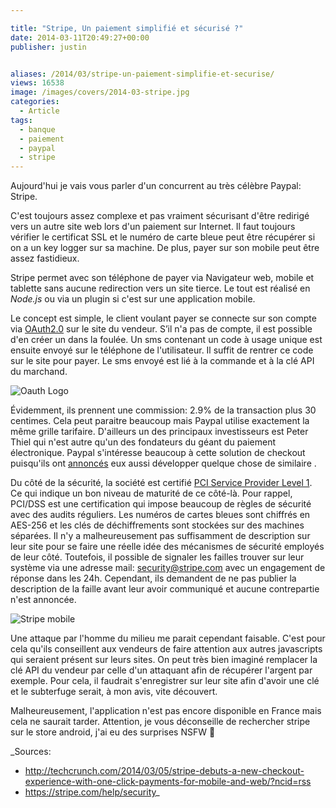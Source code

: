 ```yaml
---

title: "Stripe, Un paiement simplifié et sécurisé ?"
date: 2014-03-11T20:49:27+00:00
publisher: justin


aliases: /2014/03/stripe-un-paiement-simplifie-et-securise/
views: 16538
image: /images/covers/2014-03-stripe.jpg
categories:
  - Article
tags:
  - banque
  - paiement
  - paypal
  - stripe
---
```

Aujourd'hui je vais vous parler d'un concurrent au très célèbre Paypal: Stripe.

C'est toujours assez complexe et pas vraiment sécurisant d'être redirigé vers un autre site web lors d'un paiement sur Internet. Il faut toujours vérifier le certificat SSL et le numéro de carte bleue peut être récupérer si on a un key logger sur sa machine. De plus, payer sur son mobile peut être assez fastidieux.

Stripe permet avec son téléphone de payer via Navigateur web, mobile et tablette sans aucune redirection vers un site tierce. Le tout est réalisé en _Node.js_ ou via un plugin si c'est sur une application mobile.

Le concept est simple, le client voulant payer se connecte sur son compte via [OAuth2.0](http://oauth.net/2/) sur le site du vendeur. S’il n'a pas de compte, il est possible d'en créer un dans la foulée. Un sms contenant un code à usage unique est ensuite envoyé sur le téléphone de l'utilisateur. Il suffit de rentrer ce code sur le site pour payer. Le sms envoyé est lié à la commande et à la clé API du marchand.

![Oauth Logo](/images/misc/2014-03-598px-Oauth_logo.svg_.jpg)

Évidemment, ils prennent une commission: 2.9% de la transaction plus 30 centimes. Cela peut paraitre beaucoup mais Paypal utilise exactement la même grille tarifaire. D'ailleurs un des principaux investisseurs est Peter Thiel qui n'est autre qu'un des fondateurs du géant du paiement électronique. Paypal s'intéresse beaucoup à cette solution de checkout puisqu'ils ont [annoncés](http://techcrunch.com/2014/01/13/paypal-debuts-a-simpler-native-checkout-experience-for-merchants-and-expand-beacon-internationally/) eux aussi développer quelque chose de similaire .

Du côté de la sécurité, la société est certifié [PCI Service Provider Level 1](http://www.visa.com/splisting/searchGrsp.do?companyNameCriteria=stripe). Ce qui indique un bon niveau de maturité de ce côté-là. Pour rappel, PCI/DSS est une certification qui impose beaucoup de règles de sécurité avec des audits réguliers. Les numéros de cartes bleues sont chiffrés en AES-256 et les clés de déchiffrements sont stockées sur des machines séparées. Il n'y a malheureusement pas suffisamment de description sur leur site pour se faire une réelle idée des mécanismes de sécurité employés de leur côté. Toutefois, il possible de signaler les failles trouver sur leur système via une adresse mail: security@stripe.com avec un engagement de réponse dans les 24h. Cependant, ils demandent de ne pas publier la description de la faille avant leur avoir communiqué et aucune contrepartie n'est annoncée.

![Stripe mobile](/images/misc/2014-03-stripe-mobile.jpg)

Une attaque par l'homme du milieu me parait cependant faisable. C'est pour cela qu'ils conseillent aux vendeurs de faire attention aux autres javascripts qui seraient présent sur leurs sites. On peut très bien imaginé remplacer la clé API du vendeur par celle d'un attaquant afin de récupérer l'argent par exemple. Pour cela, il faudrait s'enregistrer sur leur site afin d'avoir une clé et le subterfuge serait, à mon avis, vite découvert.

Malheureusement, l'application n'est pas encore disponible en France mais cela ne saurait tarder. Attention, je vous déconseille de rechercher stripe sur le store android, j'ai eu des surprises NSFW 🙂


_Sources:

- <http://techcrunch.com/2014/03/05/stripe-debuts-a-new-checkout-experience-with-one-click-payments-for-mobile-and-web/?ncid=rss>
- <https://stripe.com/help/security>_
